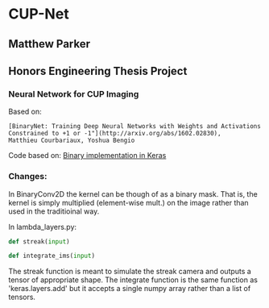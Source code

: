 # CUP-Net
## Matthew Parker 
## Honors Engineering Thesis Project
### Neural Network for CUP Imaging

Based on:
```
[BinaryNet: Training Deep Neural Networks with Weights and Activations Constrained to +1 or -1"](http://arxiv.org/abs/1602.02830),
Matthieu Courbariaux, Yoshua Bengio
```

Code based on: [Binary implementation in Keras](https://github.com/DingKe/nn_playground/tree/master/binarynet)


### Changes: 
In BinaryConv2D the kernel can be though of as a binary mask. That is, the kernel is simply multiplied (element-wise mult.) on the image rather than used in the traditioinal way.


In lambda_layers.py:

```python
def streak(input)

def integrate_ims(input)
```

The streak function is meant to simulate the streak camera and outputs a tensor of appropriate shape. 
The integrate function is the same function as 'keras.layers.add' but it accepts a single numpy array rather than a list of tensors.


